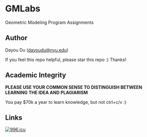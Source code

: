 # GMLabs
Geometric Modeling Program Assignments

## Author
Dayou Du (dayoudu@nyu.edu)

If you feel this repo helpful, please star this repo :) Thanks! 

## Academic Integrity

**PLEASE USE YOUR COMMON SENSE TO DISTINGUISH BETWEEN LEARNING THE IDEA AND PLAGIARISM**

You pay $70k a year to learn knowledge, but not ctrl+c/v :)

## Links
[![996.icu](https://img.shields.io/badge/link-996.icu-red.svg)](https://996.icu)
